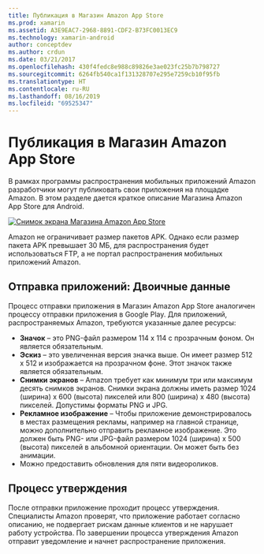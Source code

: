 ```yaml
---
title: Публикация в Магазин Amazon App Store
ms.prod: xamarin
ms.assetid: A3E9EAC7-2968-8891-CDF2-B73FC0013EC9
ms.technology: xamarin-android
author: conceptdev
ms.author: crdun
ms.date: 03/21/2017
ms.openlocfilehash: 430f4fedc8e988c89826e3ae023fc25b7b798727
ms.sourcegitcommit: 6264fb540ca1f131328707e295e7259cb10f95fb
ms.translationtype: HT
ms.contentlocale: ru-RU
ms.lasthandoff: 08/16/2019
ms.locfileid: "69525347"
---
```

# <a name="publishing-to-the-amazon-app-store"></a>Публикация в Магазин Amazon App Store

В рамках программы распространения мобильных приложений Amazon разработчики могут публиковать свои приложения на площадке Amazon. В этом разделе дается краткое описание Магазина Amazon App Store для Android. 

[ ![Снимок экрана Магазина Amazon App Store](publishing-to-amazon-images/amazon-app-store.png)](publishing-to-amazon-images/amazon-app-store.png#lightbox)

Amazon не ограничивает размер пакетов APK. Однако если размер пакета APK превышает 30 МБ, для распространения будет использоваться FTP, а не портал распространения мобильных приложений Amazon.


## <a name="submitting-apps-binary-info"></a>Отправка приложений: Двоичные данные

Процесс отправки приложения в Магазин Amazon App Store аналогичен процессу отправки приложения в Google Play. Для приложений, распространяемых Amazon, требуются указанные далее ресурсы: 

- **Значок** &ndash; это PNG-файл размером 114 x 114 с прозрачным фоном. Он является обязательным.
- **Эскиз** &ndash; это увеличенная версия значка выше. Он имеет размер 512 x 512 и изображается на прозрачном фоне. Этот значок также является обязательным.
- **Снимки экранов** &ndash; Amazon требует как минимум три или максимум десять снимков экранов. Снимки экрана должны иметь размер 1024 (ширина) x 600 (высота) пикселей или 800 (ширина) x 480 (высота) пикселей. Допустимы форматы PNG и JPG.
- **Рекламное изображение** &ndash; Чтобы приложение демонстрировалось в местах размещения рекламы, например на главной странице, можно дополнительно отправить рекламное изображение. Это должен быть PNG- или JPG-файл размером 1024 (ширина) x 500 (высота) пикселей в альбомной ориентации. Он может быть без анимации.
- Можно предоставить обновления для пяти видеороликов.



## <a name="approval-process"></a>Процесс утверждения

После отправки приложение проходит процесс утверждения.
Специалисты Amazon проверят, что приложение работает согласно описанию, не подвергает рискам данные клиентов и не нарушает работу устройства. По завершении процесса утверждения Amazon отправит уведомление и начнет распространение приложения.
